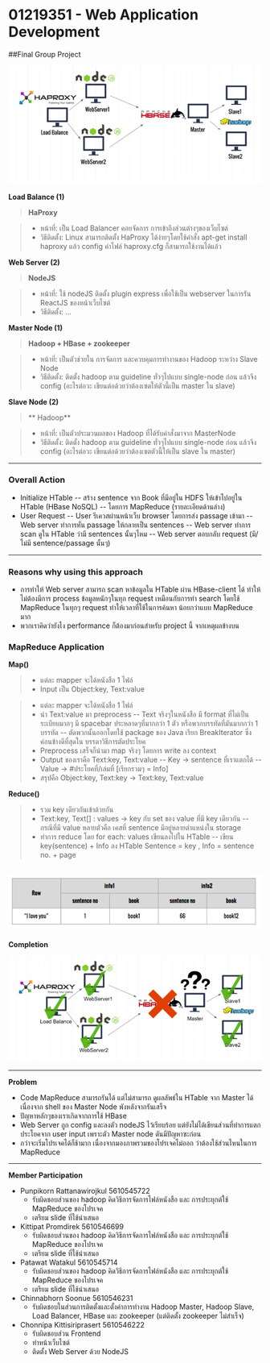 
# 01219351 - Web Application Development

##Final Group Project

![Image](https://github.com/panpan2557/WebApp6-Berlem.CC/blob/master/Final%20Project/imgs/Pic1.png)


**Load Balance (1)**


> **HaProxy**

> - หน้าที่: เป็น Load Balancer คอยจัดการ การเข้าถึงส่วนต่างๆของเว็บไซต์
> - วิธีติดตั้ง: Linux สามารถติดตั้ง HaProxy ได้ง่ายๆโดยใช้คำสั่ง apt-get install haproxy แล้ว config ค่าไฟล์ haproxy.cfg ก็สามารถใช้งานได้แล้ว


**Web Server (2)**

> **NodeJS**

> - หน้าที่: ใช้ nodeJS ติดตั้ง plugin express เพื่อใช้เป็น webserver ในการรัน ReactJS ของหน้าเว็บไซต์
> - วิธีติดตั้ง: ...

**Master Node (1)**

> **Hadoop + HBase + zookeeper**

> - หน้าที่: เป็นตัวช่วยใน การจัดการ และควบคุมการทำงานของ Hadoop ระหว่าง Slave Node
> - วิธีติดตั้ง: ติดตั้ง hadoop ตาม guideline ทั่วๆไปแบบ single-node ก่อน แล้วจึง config (อะไรต่อวะ เขียนต่อด้วยว่าต้องเซตให้ตัวนี้เป็น master ใน slave)

**Slave Node (2)**

> ** Hadoop**

> - หน้าที่: เป็นตัวประมวนผลของ Hadoop ที่ได้รับคำสั่งมาจาก MasterNode
> - วิธีติดตั้ง: ติดตั้ง hadoop ตาม guideline ทั่วๆไปแบบ single-node ก่อน แล้วจึง config (อะไรต่อวะ เขียนต่อด้วยว่าต้องเซตตัวนี้ให้เป็น slave ใน master)


----------


### Overall Action

- Initialize HTable
--  สร้าง sentence จาก Book ที่มีอยู่ใน HDFS ให้เข้าไปอยู่ใน HTable (HBase NoSQL)
-- โดยการ MapReduce (รายละเอียดด้านล่าง) 
- User Request
-- User รีเควสผ่านหน้าเว็บ browser โดยการส่ง passage เข้ามา
-- Web server ทำการหั่น passage ให้กลายเป็น sentences
-- Web server ทำการ scan ดูใน HTable ว่ามี sentences นั้นๆไหม
-- Web server ตอบกลับ request (มี/ไม่มี sentence/passage นั้นๆ)


----------


### Reasons why using this approach

- การทำให้ Web server สามารถ scan หาข้อมูลใน HTable ผ่าน HBase-client ได้ ทำให้ไม่ต้องมีการ process ข้อมูลหนักๆในทุก request เหมือนกับการทำ search โดยใช้ MapReduce ในทุกๆ request ทำให้เวลาที่ใช้ในการค้นหา น้อยกว่าแบบ MapReduce มาก
- พวกเราคิดว่ายังไง performance ก็ต้องมาก่อนสำหรับ project นี้ จากเหตุผลข้างบน

### MapReduce Application
**Map()**

> - แต่ละ mapper จะได้หนังสือ 1 ไฟล์
> - Input เป็น Object:key, Text:value

> - แต่ละ mapper จะได้หนังสือ 1 ไฟล์
> - นำ Text:value มา preprocess
> -- Text จริงๆในหนังสือ มี format ที่ไม่เป็นระเบียบมากๆ มี spacebar ประหลาดๆที่มากกว่า 1 ตัว หรือพวกบรรทัดที่มันมากกว่า 1 บรรทัด
>-- ตัดพวกนั้นออกโดยใช้ package ของ Java เรียก BreakIterator ซึ่งค่อนข้างดีที่สุดใน บรรดาวิธีการตัดประโยค
>- Preprocess เสร็จก็นำมา map จริงๆ โดยการ write ลง context
>- Output ของเราคือ Text:key, Text:value
>-- Key → sentence ที่เราแตกได้
>-- Value → #ประโยคที่/เล่มที่ [เรียกรวมๆ = Info]
>- สรุปคือ Object:key, Text:key → Text:key, Text:value


**Reduce()**

>- รวม key เดียวกันเข้าด้วยกัน
>- Text:key, Text[] : values → key กับ set ของ value ที่มี key เดียวกัน
>-- กรณีที่มี value หลายตัวคือ เคสที่ sentence มีอยู่หลายตำแหน่งใน storage
>- ทำการ reduce โดย for each: values เขียนลงไปใน HTable
>-- เขียน key(sentence) + Info ลง HTable Sentence = key , Info = sentence no. + page

![Image](https://github.com/panpan2557/WebApp6-Berlem.CC/blob/master/Final%20Project/imgs/Pic2.png)
----------
**Completion**

![Image](https://github.com/panpan2557/WebApp6-Berlem.CC/blob/master/Final%20Project/imgs/Pic3.png)

----------
**Problem**
- Code MapReduce สามารถรันได้ แต่ไม่สามารถ ดูผลลัพธ์ใน HTable จาก Master ได้เนื่องจาก shell ของ Master Node พังหลังจากรันเสร็จ
- ปัญหาหลักๆของเราเกิดจากการใช้ HBase
- Web Server ถูก config และลงตัว nodeJS ไว้เรียบร้อย แต่ยังไม่ได้เขียนส่วนที่ทำการแตกประโยคจาก user input เพราะตัว Master node ดันมีปัญหาซะก่อน
- กว่าจะเริ่มโปรเจคได้ก็ช้ามาก เนื่องจากมองภาพรวมของโปรเจคไม่ออก ว่าต้องใช้ส่วนไหนในการ MapReduce


----------


**Member Participation**

- Punpikorn Rattanawirojkul 5610545722 
	- รับผิดชอบส่วนของ hadoop คิดวิธีการจัดการไฟล์หนังสือ และ การประยุกต์ใช้ MapReduce ของโปรเจค 
	- เตรียม slide ที่ใช้นำเสนอ
- Kittipat Promdirek 5610546699
	- รับผิดชอบส่วนของ hadoop คิดวิธีการจัดการไฟล์หนังสือ และ การประยุกต์ใช้ MapReduce ของโปรเจค 
	- เตรียม slide ที่ใช้นำเสนอ
- Patawat Watakul 5610545714
	- รับผิดชอบส่วนของ hadoop คิดวิธีการจัดการไฟล์หนังสือ และ การประยุกต์ใช้ MapReduce ของโปรเจค 
	- เตรียม slide ที่ใช้นำเสนอ
- Chinnabhorn Soonue 5610546231
	- รับผิดชอบในส่วนการติดตั้งและตั้งค่าการทำงาน Hadoop Master, Hadoop Slave, Load Balancer, HBase และ zookeeper (แต่ติดตั้ง zookeeper ไม่สำเร็จ) 
- Chonnipa Kittisiriprasert 5610546222
	- รับผิดชอบส่วน Frontend 
	- ทำหน้าเว็บไซต์ 
	- ติดตั้ง Web Server ด้วย NodeJS
